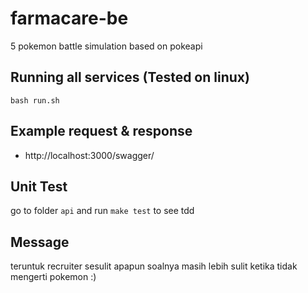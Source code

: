 # farmacare-be

5 pokemon battle simulation based on pokeapi

## Running all services (Tested on linux)
`bash run.sh`

## Example request & response
- http://localhost:3000/swagger/

## Unit Test
go to folder `api` and run `make test` to see tdd

## Message
teruntuk recruiter sesulit apapun soalnya masih lebih sulit ketika tidak mengerti pokemon :)
